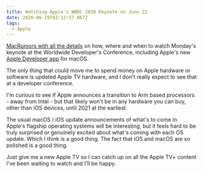 ```yaml
---
title: Watching Apple's WWDC 2020 Keynote on June 22
date: 2020-06-19T02:12:57.067Z
tags:
  - Apple
---
```

[MacRumors with all the details](https://www.macrumors.com/how-to/watch-apple-wwdc-2020-keynote/) on how, where and when to watch Monday's keynote at the Worldwide Developer's Conference, including Apple's new [Apple Developer app](https://apps.apple.com/us/app/apple-developer/id640199958) for macOS.

The only thing that could move me to spend money on Apple hardware or software is updated Apple TV hardware, and I don't really expect to see that at a developer conference.

I'm curious to see if Apple announces a transition to Arm based processors - away from Intel - but that likely won't be in any hardware you can buy, other than iOS devices, until 2021 at the earliest.

The usual macOS / iOS update announcements of what's to come in Apple's flagship operating systems will be interesting, but it feels hard to be truly surprised or genuinely excited about what's coming with each OS update. Which I think is a good thing. The fact that iOS and macOS are so polished is a good thing.

Just give me a new Apple TV so I can catch up on all the Apple TV+ content I've been waiting to watch and I'll be happy.